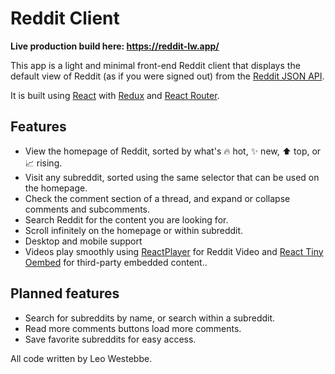 # Reddit Client

**Live production build here: https://reddit-lw.app/**

This app is a light and minimal front-end Reddit client that displays the default view of Reddit (as if you were signed out) from the [Reddit JSON API](https://github.com/reddit-archive/reddit/wiki/JSON).

It is built using [React](https://reactjs.org/) with [Redux](https://redux.js.org/) and [React Router](https://reactrouter.com/en/main).

## Features

- View the homepage of Reddit, sorted by what's 🔥 hot, ✨ new, ⬆️ top, or 📈 rising.
- Visit any subreddit, sorted using the same selector that can be used on the homepage.
- Check the comment section of a thread, and expand or collapse comments and subcomments.
- Search Reddit for the content you are looking for.
- Scroll infinitely on the homepage or within subreddit.
- Desktop and mobile support
- Videos play smoothly using [ReactPlayer](https://github.com/cookpete/react-player) for Reddit Video and [React Tiny Oembed](https://github.com/muzam1l/react-tiny-oembed) for third-party embedded content..

## Planned features

- Search for subreddits by name, or search within a subreddit.
- Read more comments buttons load more comments.
- Save favorite subreddits for easy access.

All code written by Leo Westebbe.
